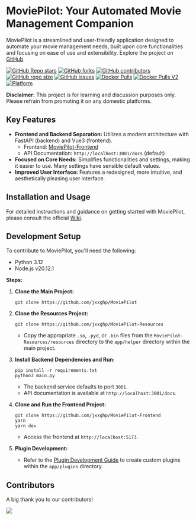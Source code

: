 # MoviePilot: Your Automated Movie Management Companion

MoviePilot is a streamlined and user-friendly application designed to automate your movie management needs, built upon core functionalities and focusing on ease of use and extensibility. Explore the project on [GitHub](https://github.com/jxxghp/MoviePilot).

[![GitHub Repo stars](https://img.shields.io/github/stars/jxxghp/MoviePilot?style=for-the-badge)](https://github.com/jxxghp/MoviePilot)
[![GitHub forks](https://img.shields.io/github/forks/jxxghp/MoviePilot?style=for-the-badge)](https://github.com/jxxghp/MoviePilot)
[![GitHub contributors](https://img.shields.io/github/contributors/jxxghp/MoviePilot?style=for-the-badge)](https://github.com/jxxghp/MoviePilot)
[![GitHub repo size](https://img.shields.io/github/repo-size/jxxghp/MoviePilot?style=for-the-badge)](https://github.com/jxxghp/MoviePilot)
[![GitHub issues](https://img.shields.io/github/issues/jxxghp/MoviePilot?style=for-the-badge)](https://github.com/jxxghp/MoviePilot)
[![Docker Pulls](https://img.shields.io/docker/pulls/jxxghp/moviepilot?style=for-the-badge)](https://hub.docker.com/r/jxxghp/moviepilot)
[![Docker Pulls V2](https://img.shields.io/docker/pulls/jxxghp/moviepilot-v2?style=for-the-badge)](https://hub.docker.com/r/jxxghp/moviepilot-v2)
[![Platform](https://img.shields.io/badge/platform-Windows%20%7C%20Linux%20%7C%20Synology-blue?style=for-the-badge)](https://github.com/jxxghp/MoviePilot)

**Disclaimer:** This project is for learning and discussion purposes only. Please refrain from promoting it on any domestic platforms.

## Key Features

*   **Frontend and Backend Separation:** Utilizes a modern architecture with FastAPI (backend) and Vue3 (frontend).
    *   Frontend: [MoviePilot-Frontend](https://github.com/jxxghp/MoviePilot-Frontend)
    *   API Documentation: `http://localhost:3001/docs` (default)
*   **Focused on Core Needs:** Simplifies functionalities and settings, making it easier to use. Many settings have sensible default values.
*   **Improved User Interface:** Features a redesigned, more intuitive, and aesthetically pleasing user interface.

## Installation and Usage

For detailed instructions and guidance on getting started with MoviePilot, please consult the official [Wiki](https://wiki.movie-pilot.org).

## Development Setup

To contribute to MoviePilot, you'll need the following:

*   Python 3.12
*   Node.js v20.12.1

**Steps:**

1.  **Clone the Main Project:**
    ```shell
    git clone https://github.com/jxxghp/MoviePilot
    ```

2.  **Clone the Resources Project:**
    ```shell
    git clone https://github.com/jxxghp/MoviePilot-Resources
    ```
    *   Copy the appropriate `.so`, `.pyd`, or `.bin` files from the `MoviePilot-Resources/resources` directory to the `app/helper` directory within the main project.

3.  **Install Backend Dependencies and Run:**
    ```shell
    pip install -r requirements.txt
    python3 main.py
    ```
    *   The backend service defaults to port `3001`.
    *   API documentation is available at `http://localhost:3001/docs`.

4.  **Clone and Run the Frontend Project:**
    ```shell
    git clone https://github.com/jxxghp/MoviePilot-Frontend
    yarn
    yarn dev
    ```
    *   Access the frontend at `http://localhost:5173`.

5.  **Plugin Development:**
    *   Refer to the [Plugin Development Guide](https://wiki.movie-pilot.org/zh/plugindev) to create custom plugins within the `app/plugins` directory.

## Contributors

A big thank you to our contributors!

<a href="https://github.com/jxxghp/MoviePilot/graphs/contributors">
  <img src="https://contrib.rocks/image?repo=jxxghp/MoviePilot" />
</a>